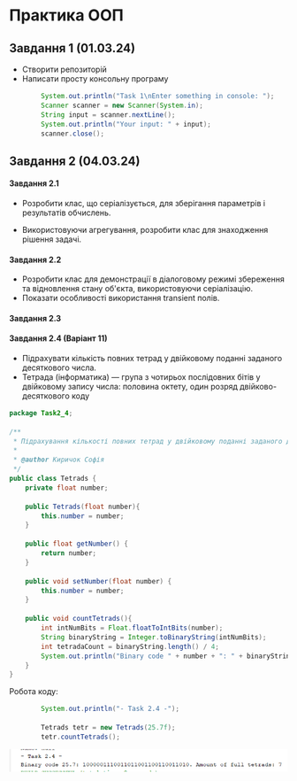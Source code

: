 # Практика ООП

## Завдання 1 (01.03.24)

- Створити репозиторій
- Написати просту консольну програму

```java
        System.out.println("Task 1\nEnter something in console: ");
        Scanner scanner = new Scanner(System.in);
        String input = scanner.nextLine();
        System.out.println("Your input: " + input);
        scanner.close();
```

## Завдання 2 (04.03.24)

#### Завдання 2.1

- Розробити клас, що серіалізується, для зберігання параметрів і результатів обчислень.

- Використовуючи агрегування, розробити клас для знаходження рішення задачі.


#### Завдання 2.2

- Розробити клас для демонстрації в діалоговому режимі збереження та відновлення стану об'єкта, використовуючи серіалізацію.
- Показати особливості використання transient полів. 



#### Завдання 2.3

#### Завдання 2.4 (Варіант 11)

- Підрахувати кількість повних тетрад у двійковому поданні заданого десяткового числа.
- Тетрада (інформатика) — група з чотирьох послідовних бітів у двійковому запису числа: половина октету, один розряд двійково-десяткового коду

```java
package Task2_4;

/**
 * Підрахування кількості повних тетрад у двійковому поданні заданого десяткового числа.
 * 
 * @author Киричок Софія
 */
public class Tetrads {
    private float number;
    
    public Tetrads(float number){
        this.number = number;
    }

    public float getNumber() {
        return number;
    }

    public void setNumber(float number) {
        this.number = number;
    }
    
    public void countTetrads(){
        int intNumBits = Float.floatToIntBits(number);
        String binaryString = Integer.toBinaryString(intNumBits);
        int tetradaCount = binaryString.length() / 4;
        System.out.println("Binary code " + number + ": " + binaryString + ". Amount of full tetrads: " + tetradaCount);
    }
}
```

Робота коду:

```java
        System.out.println("- Task 2.4 -");

        Tetrads tetr = new Tetrads(25.7f);
        tetr.countTetrads();
```

![](images/Screenshot3.PNG)